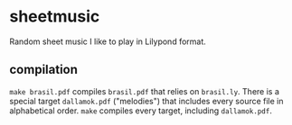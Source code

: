 # sheetmusic

Random sheet music I like to play in Lilypond format.

## compilation

`make brasil.pdf` compiles `brasil.pdf` that relies on `brasil.ly`.  There is a special target `dallamok.pdf` ("melodies") that includes every source file in alphabetical order.  `make` compiles every target, including `dallamok.pdf`.
